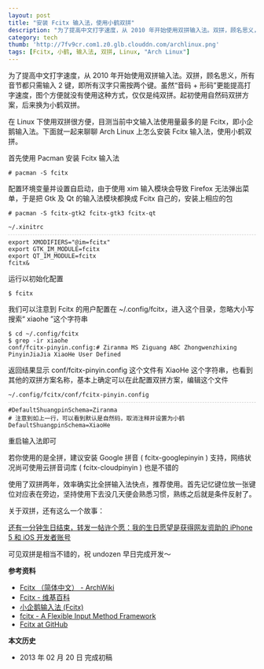 ```yaml
---
layout: post
title: "安装 Fcitx 输入法，使用小鹤双拼"
description: "为了提高中文打字速度，从 2010 年开始使用双拼输入法。双拼，顾名思义，所有音节都只需输入 2 键，即所有汉字只需按两个键。虽然“音码 + 形码”更能提高打字速度，图个方便就没有使用这种方式，仅仅是纯双拼。起初使用自然码双拼方案，后来换为小鹤双拼。"
category: tech
thumb: 'http://7fv9cr.com1.z0.glb.clouddn.com/archlinux.png' 
tags: [Fcitx, 小鹤, 输入法, 双拼, Linux, "Arch Linux"]
---
```


为了提高中文打字速度，从 2010 年开始使用双拼输入法。双拼，顾名思义，所有音节都只需输入 2 键，即所有汉字只需按两个键。虽然“音码 + 形码”更能提高打字速度，图个方便就没有使用这种方式，仅仅是纯双拼。起初使用自然码双拼方案，后来换为小鹤双拼。

在 Linux 下使用双拼很方便，目测当前中文输入法使用量最多的是 Fcitx，即小企鹅输入法。下面就一起来聊聊 Arch Linux 上怎么安装 Fcitx 输入法，使用小鹤双拼。

首先使用 Pacman 安装 Fcitx 输入法

    # pacman -S fcitx

配置环境变量并设置自启动，由于使用 xim 输入模块会导致 Firefox 无法弹出菜单，于是把 Gtk 及 Qt 的输入法模块都换成 Fcitx 自己的，安装上相应的包

    # pacman -S fcitx-gtk2 fcitx-gtk3 fcitx-qt

<pre style="margin-bottom: 0; border-bottom:none; padding-bottom:8px;"><code>~/.xinitrc</code></pre>
<pre style="margin-top: 0; border-top:.1rem dashed #ccc; padding-top:8px;"><code>export XMODIFIERS="@im=fcitx"
export GTK_IM_MODULE=fcitx
export QT_IM_MODULE=fcitx
fcitx&</code></pre>

运行以初始化配置

    $ fcitx

我们可以注意到 Fcitx 的用户配置在 ~/.config/fcitx，进入这个目录，忽略大小写搜索“ xiaohe ”这个字符串

    $ cd ~/.config/fcitx
    $ grep -ir xiaohe
    conf/fcitx-pinyin.config:# Ziranma MS Ziguang ABC Zhongwenzhixing PinyinJiaJia XiaoHe User Defined

返回结果显示 conf/fcitx-pinyin.config 这个文件有 XiaoHe 这个字符串，也看到其他的双拼方案名称，基本上确定可以在此配置双拼方案，编辑这个文件

<pre style="margin-bottom: 0; border-bottom:none; padding-bottom:8px;"><code>~/.config/fcitx/conf/fcitx-pinyin.config</code></pre>
<pre style="margin-top: 0; border-top:.1rem dashed #ccc; padding-top:8px;"><code>#DefaultShuangpinSchema=Ziranma
# 注意到如上一行，可以看到默认是自然码，取消注释并设置为小鹤
DefaultShuangpinSchema=XiaoHe</code></pre>

重启输入法即可

若你使用的是全拼，建议安装 Google 拼音 ( fcitx-googlepinyin ) 支持，网络状况尚可使用云拼音词库 ( fcitx-cloudpinyin ) 也是不错的

使用了双拼两年，效率确实比全拼输入法快点，推荐使用。首先记忆键位放一张键位对应表在旁边，坚持使用下去没几天便会熟悉习惯，熟练之后就是条件反射了。

关于双拼，还有这么一个故事：

[还有一分钟生日结束，转发一帖许个愿：我的生日愿望是获得网友资助的 iPhone 5 和 iOS 开发者账号](http://www.v2ex.com/t/57484)

可见双拼是相当不错的，祝 undozen 早日完成开发～


**参考资料**

* [Fcitx （简体中文） - ArchWiki](https://wiki.archlinux.org/index.php/Fcitx_(%E7%AE%80%E4%BD%93%E4%B8%AD%E6%96%87))
* [Fcitx - 维基百科](http://zh.wikipedia.org/zh-cn/FCITX)
* [小企鹅输入法 (Fcitx)](http://fcitx-im.org/)
* [fcitx - A Flexible Input Method Framework](https://code.google.com/p/fcitx/)
* [Fcitx at GitHub](https://github.com/fcitx)

**本文历史**

* 2013 年 02 月 20 日 完成初稿
